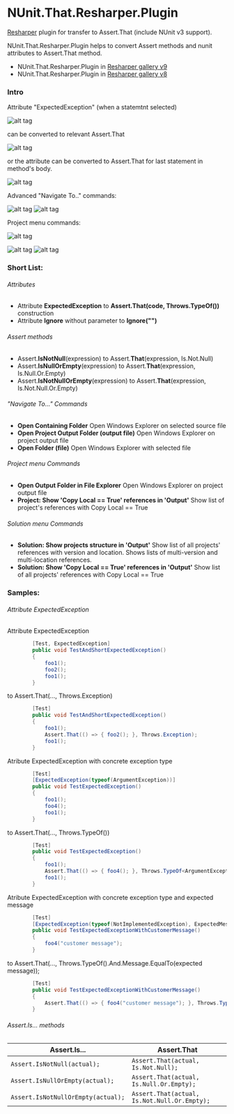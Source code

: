 # NUnit.That.Resharper.Plugin
[Resharper](https://www.jetbrains.com/resharper/) plugin for transfer to Assert.That (include NUnit v3 support).

NUnit.That.Resharper.Plugin helps to convert Assert methods and nunit attributes to Assert.That method.

- NUnit.That.Resharper.Plugin in [Resharper gallery v9](https://resharper-plugins.jetbrains.com/packages/NUnit.That.Resharper_v9.Plugin/)
- NUnit.That.Resharper.Plugin in [Resharper gallery v8](https://resharper-plugins.jetbrains.com/packages/NUnit.That.Resharper_v8.Plugin/)

### Intro
Attribute "ExpectedException" (when a statemtnt selected) 

![alt tag](screens/AttributeExpectedException.png)

can be converted to relevant Assert.That

![alt tag](screens/AttributeConvertedToAssertThat.png)

or the attribute can be converted to Assert.That for last statement in method's body.

![alt tag](screens/AttributeExpectedExceptionToAssertThat.png)

Advanced "Navigate To.." commands:

![alt tag](screens/NavigateTo.png)
![alt tag](screens/NavigateTo_OpenFolder.png)

Project menu commands:

![alt tag](screens/OpenOutputFolderInProjectMenu.png)

![alt tag](screens/ShowCopyLocalFalse_ProjectMenu.png)
![alt tag](screens/NUnit.That.CopyLocal.Output.png)

### Short List:

###### Attributes
- Attribute **ExpectedException** to **Assert.That(code, Throws.TypeOf<Exception>())** construction
- Attribute **Ignore** without parameter to **Ignore("")**

###### Assert methods
- Assert.**IsNotNull**(expression) to Assert.**That**(expression, Is.Not.Null)
- Assert.**IsNullOrEmpty**(expression) to Assert.**That**(expression, Is.Null.Or.Empty)
- Assert.**IsNotNullOrEmpty**(expression) to Assert.**That**(expression, Is.Not.Null.Or.Empty)

###### "Navigate To..." Commands
- **Open Containing Folder** Open Windows Explorer on selected source file
- **Open Project Output Folder (output file)** Open Windows Explorer on project output file
- **Open Folder (file)** Open Windows Explorer with selected file

###### Project menu Commands
- **Open Output Folder in File Explorer** Open Windows Explorer on project output file
- **Project: Show 'Copy Local == True' references in 'Output'** Show list of project's references with Copy Local == True

###### Solution menu Commands
- **Solution: Show projects structure in 'Output'** Show list of all projects' references with version and location. Shows lists of multi-version and multi-location references.
- **Solution: Show 'Copy Local == True' references in 'Output'** Show list of all projects' references with Copy Local == True

### Samples:

###### Attribute ExpectedException

Attribute ExpectedException
```c#
        [Test, ExpectedException]
        public void TestAndShortExpectedException()
        {
            foo1();
            foo2();
            foo1();
        }
```
to Assert.That(..., Throws.Exception)
```c#
        [Test]
        public void TestAndShortExpectedException()
        {
            foo1();
            Assert.That(() => { foo2(); }, Throws.Exception);
            foo1();
        }
```
Atribute ExpectedException with concrete exception type
```c#
        [Test]
        [ExpectedException(typeof(ArgumentException))]
        public void TestExpectedException()
        {
            foo1();
            foo4();
            foo1();
        }
```
to Assert.That(..., Throws.TypeOf())
```c#
        [Test]
        public void TestExpectedException()
        {
            foo1();
            Assert.That(() => { foo4(); }, Throws.TypeOf<ArgumentException>());
            foo1();
        }
```
Atribute ExpectedException with concrete exception type and expected message
```c#
        [Test]
        [ExpectedException(typeof(NotImplementedException), ExpectedMessage = "customer message")]
        public void TestExpectedExceptionWithCustomerMessage()
        {
            foo4("customer message");
        }
```
to Assert.That(..., Throws.TypeOf().And.Message.EqualTo(expected message));
```c#
        [Test]
        public void TestExpectedExceptionWithCustomerMessage()
        {
            Assert.That(() => { foo4("customer message"); }, Throws.TypeOf<NotImplementedException>().And.Message.EqualTo("customer message"));
        }
```

###### Assert.Is... methods

| Assert.Is...  | Assert.That |
| ------------- | ------------- |
| ```Assert.IsNotNull(actual);``` | ```Assert.That(actual, Is.Not.Null);``` |
| ```Assert.IsNullOrEmpty(actual);``` | ```Assert.That(actual, Is.Null.Or.Empty);``` |
| ```Assert.IsNotNullOrEmpty(actual);```  | ```Assert.That(actual, Is.Not.Null.Or.Empty);``` |
